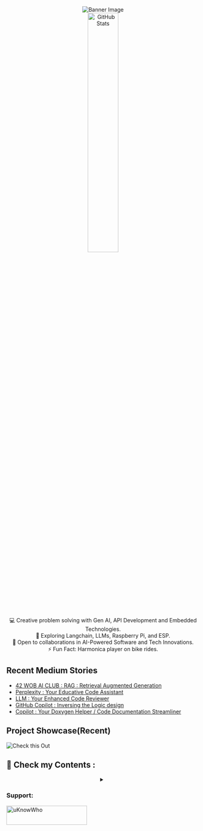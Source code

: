 <div align="center">
  <img src="https://github.com/mdabir1203/mdabir1203/assets/66947064/dc33981c-00bf-42e4-a644-06d63ecc16d7" alt="Banner Image" />
  
</div>

<div align="center">
  <img src="https://streak-stats.demolab.com?user=mdabir1203&theme=monokai-metallian&hide_border=true&border_radius=3&locale=de&date_format=M%20j%5B%2C%20Y%5D&mode=weekly" alt="GitHub Stats" width="40%" height="40%" />
</div>

<p style="text-align: center;">

<div align="center">
💻 Creative problem solving with Gen AI, API Development and Embedded Technologies.<br>
🌱 Exploring Langchain, LLMs, Raspberry Pi, and ESP.<br>
🚀 Open to collaborations in AI-Powered Software and Tech Innovations.<br>
⚡ Fun Fact: Harmonica player on bike rides. 
</p>
</div>



## Recent Medium Stories

<!-- BLOG-POST-LIST:START -->
- [42 WOB AI CLUB : RAG : Retrieval Augmented Generation](https://medium.com/@md.abir1203/42-wob-ai-club-rag-retrieval-augmented-generation-06d1a044817f?source=rss-b62bf3bb75c7------2)
- [Perplexity : Your Educative Code Assistant](https://medium.com/@md.abir1203/perplexity-your-educative-code-assistant-b338324dcdf2?source=rss-b62bf3bb75c7------2)
- [LLM : Your Enhanced Code Reviewer](https://medium.com/@md.abir1203/llm-your-enhanced-code-reviewer-ae010d2cef4c?source=rss-b62bf3bb75c7------2)
- [GitHub Copilot : Inversing the Logic design](https://medium.com/@md.abir1203/transformative-logic-crafting-unveiling-the-magic-of-github-copilot-bb821dc8be89?source=rss-b62bf3bb75c7------2)
- [Copilot : Your Doxygen Helper / Code Documentation Streamliner](https://medium.com/@md.abir1203/copilot-your-doxygen-helper-code-documentation-streamliner-5eaa15543278?source=rss-b62bf3bb75c7------2)
<!-- BLOG-POST-LIST:END -->

## Project Showcase(Recent)
![Check this Out](https://github.com/mdabir1203/mdabir1203/assets/66947064/7a135765-a260-4183-8039-7879b0986a67)




## 👀 Check my Contents :


<div align="center">
<details>
 <summary></summary>
    <video src="https://github.com/mdabir1203/mdabir1203/assets/66947064/0d8e4dda-c4e2-48d7-b74f-ffedb2a30377" controls alt="Are you CringeWorthy?">
    </video>
    <figcaption>4r3 y0u Cr1n63W0r7hy?</figcaption>
  <a href="https://abir4.gumroad.com/l/dbnrjo" target="_blank">
  <img src="https://buymyproduct.png" alt="Buy Here">
</a>
</details>
</div>




**<h3 align="left">Support:</h3>**
<p><a href="https://www.buymeacoffee.com/uKnowWho"> <img align="left" src="https://cdn.buymeacoffee.com/buttons/v2/default-yellow.png" height="50" width="210" alt="uKnowWho" /></a></p><br><br>



